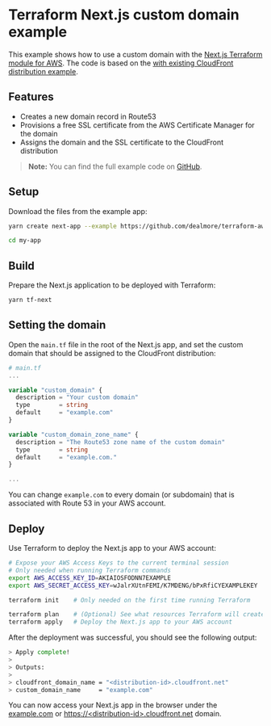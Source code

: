 # Terraform Next.js custom domain example

This example shows how to use a custom domain with the [Next.js Terraform module for AWS](https://registry.terraform.io/modules/dealmore/next-js/aws).
The code is based on the [with existing CloudFront distribution example](https://github.com/dealmore/terraform-aws-next-js/tree/main/examples/with-existing-cloudfront).

## Features

- Creates a new domain record in Route53
- Provisions a free SSL certificate from the AWS Certificate Manager for the domain
- Assigns the domain and the SSL certificate to the CloudFront distribution

> **Note:** You can find the full example code on [GitHub](https://github.com/dealmore/terraform-aws-next-js/tree/main/examples/custom-domain).

## Setup

Download the files from the example app:

```sh
yarn create next-app --example https://github.com/dealmore/terraform-aws-next-js/tree/main/examples/custom-domain my-app

cd my-app
```

## Build

Prepare the Next.js application to be deployed with Terraform:

```sh
yarn tf-next
```

## Setting the domain

Open the `main.tf` file in the root of the Next.js app, and set the custom domain that should be assigned to the CloudFront distribution:

```tf
# main.tf
...

variable "custom_domain" {
  description = "Your custom domain"
  type        = string
  default     = "example.com"
}

variable "custom_domain_zone_name" {
  description = "The Route53 zone name of the custom domain"
  type        = string
  default     = "example.com."
}

...
```

You can change `example.com` to every domain (or subdomain) that is associated with Route 53 in your AWS account.

## Deploy

Use Terraform to deploy the Next.js app to your AWS account:

```sh
# Expose your AWS Access Keys to the current terminal session
# Only needed when running Terraform commands
export AWS_ACCESS_KEY_ID=AKIAIOSFODNN7EXAMPLE
export AWS_SECRET_ACCESS_KEY=wJalrXUtnFEMI/K7MDENG/bPxRfiCYEXAMPLEKEY

terraform init    # Only needed on the first time running Terraform

terraform plan    # (Optional) See what resources Terraform will create
terraform apply   # Deploy the Next.js app to your AWS account
```

After the deployment was successful, you should see the following output:

```sh
> Apply complete!
>
> Outputs:
>
> cloudfront_domain_name = "<distribution-id>.cloudfront.net"
> custom_domain_name     = "example.com"
```

You can now access your Next.js app in the browser under the [example.com](https://example.com) or [https://&lt;distribution-id&gt;.cloudfront.net](https://<distribution-id>.cloudfront.net) domain.
